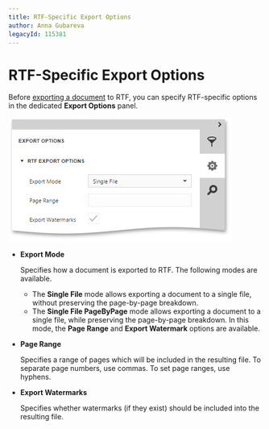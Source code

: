 ```yaml
---
title: RTF-Specific Export Options
author: Anna Gubareva
legacyId: 115381
---
```

# RTF-Specific Export Options
Before [exporting a document](export-a-document.md) to RTF, you can specify RTF-specific options in the dedicated **Export Options** panel.

![EUD_HTML5DV_RtfExportOptions](../../../../images/img121805.png)
* **Export Mode**
	
	Specifies how a document is exported to RTF. The following modes are available.
	* The **Single File** mode allows exporting a document to a single file, without preserving the page-by-page breakdown.
	* The **Single File PageByPage** mode allows exporting a document to a single file, while preserving the page-by-page breakdown. In this mode, the **Page Range** and **Export Watermark** options are available.
* **Page Range**
	
	Specifies a range of pages which will be included in the resulting file. To separate page numbers, use commas. To set page ranges, use hyphens.
* **Export Watermarks**
	
	Specifies whether watermarks (if they exist) should be included into the resulting file.